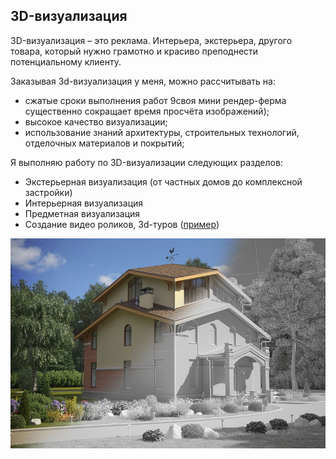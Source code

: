 ## 3D-визуализация

3D-визуализация – это реклама. Интерьера, экстерьера, другого товара, который нужно грамотно и красиво преподнести потенциальному клиенту.

Заказывая 3d-визуализация у меня, можно рассчитывать на:
* сжатые сроки выполнения работ 9своя мини рендер-ферма существенно сокращает время просчёта изображений);
* высокое качество визуализации;
* использование знаний архитектуры, строительных технологий, отделочных материалов и покрытий;


Я выполняю работу по 3D-визуализации следующих разделов:
* Экстерьерная визуализация (от частных домов до комплексной застройки)
* Интерьерная визуализация
* Предметная визуализация
* Создание видео роликов, 3d-туров ([пример](../portfolio/))

![](../visualization.jpg)

